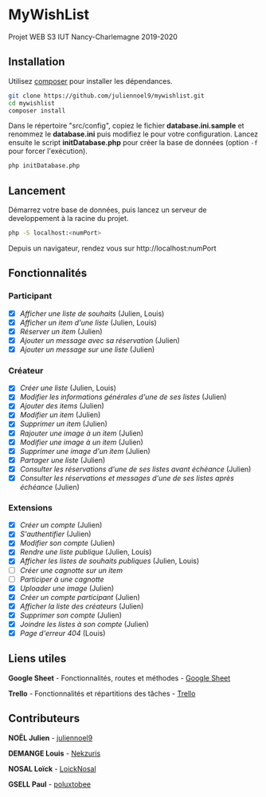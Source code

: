 # MyWishList

Projet WEB S3 IUT Nancy-Charlemagne 2019-2020

## Installation

Utilisez [composer](https://getcomposer.org/) pour installer les dépendances.
```bash
git clone https://github.com/juliennoel9/mywishlist.git
cd mywishlist
composer install
```

Dans le répertoire "src/config", copiez le fichier **database.ini.sample** et renommez le **database.ini** puis modifiez le pour votre configuration.
Lancez ensuite le script **initDatabase.php** pour créer la base de données (option `-f` pour forcer l'exécution).
```bash
php initDatabase.php
```

## Lancement

Démarrez votre base de données, puis lancez un serveur de developpement à la racine du projet.
```bash
php -S localhost:<numPort>
```
Depuis un navigateur, rendez vous sur http://localhost:numPort

## Fonctionnalités

### Participant

- [x] *Afficher une liste de souhaits* (Julien, Louis)
- [x] *Afficher un item d'une liste* (Julien, Louis)
- [x] *Réserver un item* (Julien)
- [x] *Ajouter un message avec sa réservation* (Julien)
- [x] *Ajouter un message sur une liste* (Julien)

### Créateur
- [x] *Créer une liste* (Julien, Louis)
- [x] *Modifier les informations générales d'une de ses listes* (Julien)
- [x] *Ajouter des items* (Julien)
- [x] *Modifier un item* (Julien)
- [x] *Supprimer un item* (Julien)
- [x] *Rajouter une image à un item* (Julien)
- [x] *Modifier une image à un item* (Julien)
- [x] *Supprimer une image d'un item* (Julien)
- [x] *Partager une liste* (Julien)
- [x] *Consulter les réservations d'une de ses listes avant échéance* (Julien)
- [x] *Consulter les réservations et messages d'une de ses listes après échéance* (Julien)

### Extensions
- [x] *Créer un compte* (Julien)
- [x] *S'authentifier* (Julien)
- [x] *Modifier son compte* (Julien)
- [x] *Rendre une liste publique* (Julien, Louis)
- [x] *Afficher les listes de souhaits publiques* (Julien, Louis)
- [ ] *Créer une cagnotte sur un item*
- [ ] *Participer à une cagnotte*
- [x] *Uploader une image* (Julien)
- [x] *Créer un compte participant* (Julien)
- [x] *Afficher la liste des créateurs* (Julien)
- [x] *Supprimer son compte* (Julien)
- [x] *Joindre les listes à son compte* (Julien)
- [x] *Page d'erreur 404* (Louis)

## Liens utiles
**Google Sheet** - Fonctionnalités, routes et méthodes - [Google Sheet](https://docs.google.com/spreadsheets/d/1NkXoVzma5kQGag3LFqx1n8IFDDFTjCObA5FDB259kMA/edit?usp=sharing)

**Trello** - Fonctionnalités et répartitions des tâches - [Trello](https://trello.com/b/V2bNWbbd/mywishlist)

## Contributeurs
**NOËL Julien** - [juliennoel9](https://github.com/juliennoel9/mywishlist/commits?author=juliennoel9)

**DEMANGE Louis** - [Nekzuris](https://github.com/juliennoel9/mywishlist/commits?author=Nekzuris)

**NOSAL Loïck** - [LoickNosal](https://github.com/juliennoel9/mywishlist/commits?author=LoickNosal)

**GSELL Paul** - [poluxtobee](https://github.com/juliennoel9/mywishlist/commits?author=poluxtobee)
